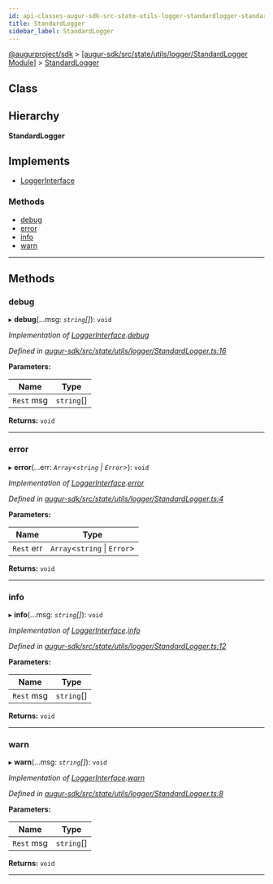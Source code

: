 ```yaml
---
id: api-classes-augur-sdk-src-state-utils-logger-standardlogger-standardlogger
title: StandardLogger
sidebar_label: StandardLogger
---
```


[@augurproject/sdk](api-readme.md) > [[augur-sdk/src/state/utils/logger/StandardLogger Module]](api-modules-augur-sdk-src-state-utils-logger-standardlogger-module.md) > [StandardLogger](api-classes-augur-sdk-src-state-utils-logger-standardlogger-standardlogger.md)

## Class

## Hierarchy

**StandardLogger**

## Implements

* [LoggerInterface](api-interfaces-augur-sdk-src-state-utils-logger-logger-loggerinterface.md)

### Methods

* [debug](api-classes-augur-sdk-src-state-utils-logger-standardlogger-standardlogger.md#debug)
* [error](api-classes-augur-sdk-src-state-utils-logger-standardlogger-standardlogger.md#error)
* [info](api-classes-augur-sdk-src-state-utils-logger-standardlogger-standardlogger.md#info)
* [warn](api-classes-augur-sdk-src-state-utils-logger-standardlogger-standardlogger.md#warn)

---

## Methods

<a id="debug"></a>

###  debug

▸ **debug**(...msg: *`string`[]*): `void`

*Implementation of [LoggerInterface](api-interfaces-augur-sdk-src-state-utils-logger-logger-loggerinterface.md).[debug](api-interfaces-augur-sdk-src-state-utils-logger-logger-loggerinterface.md#debug)*

*Defined in [augur-sdk/src/state/utils/logger/StandardLogger.ts:16](https://github.com/AugurProject/augur/blob/0787bf1a23/packages/augur-sdk/src/state/utils/logger/StandardLogger.ts#L16)*

**Parameters:**

| Name | Type |
| ------ | ------ |
| `Rest` msg | `string`[] |

**Returns:** `void`

___
<a id="error"></a>

###  error

▸ **error**(...err: *`Array`<`string` \| `Error`>*): `void`

*Implementation of [LoggerInterface](api-interfaces-augur-sdk-src-state-utils-logger-logger-loggerinterface.md).[error](api-interfaces-augur-sdk-src-state-utils-logger-logger-loggerinterface.md#error)*

*Defined in [augur-sdk/src/state/utils/logger/StandardLogger.ts:4](https://github.com/AugurProject/augur/blob/0787bf1a23/packages/augur-sdk/src/state/utils/logger/StandardLogger.ts#L4)*

**Parameters:**

| Name | Type |
| ------ | ------ |
| `Rest` err | `Array`<`string` \| `Error`> |

**Returns:** `void`

___
<a id="info"></a>

###  info

▸ **info**(...msg: *`string`[]*): `void`

*Implementation of [LoggerInterface](api-interfaces-augur-sdk-src-state-utils-logger-logger-loggerinterface.md).[info](api-interfaces-augur-sdk-src-state-utils-logger-logger-loggerinterface.md#info)*

*Defined in [augur-sdk/src/state/utils/logger/StandardLogger.ts:12](https://github.com/AugurProject/augur/blob/0787bf1a23/packages/augur-sdk/src/state/utils/logger/StandardLogger.ts#L12)*

**Parameters:**

| Name | Type |
| ------ | ------ |
| `Rest` msg | `string`[] |

**Returns:** `void`

___
<a id="warn"></a>

###  warn

▸ **warn**(...msg: *`string`[]*): `void`

*Implementation of [LoggerInterface](api-interfaces-augur-sdk-src-state-utils-logger-logger-loggerinterface.md).[warn](api-interfaces-augur-sdk-src-state-utils-logger-logger-loggerinterface.md#warn)*

*Defined in [augur-sdk/src/state/utils/logger/StandardLogger.ts:8](https://github.com/AugurProject/augur/blob/0787bf1a23/packages/augur-sdk/src/state/utils/logger/StandardLogger.ts#L8)*

**Parameters:**

| Name | Type |
| ------ | ------ |
| `Rest` msg | `string`[] |

**Returns:** `void`

___


